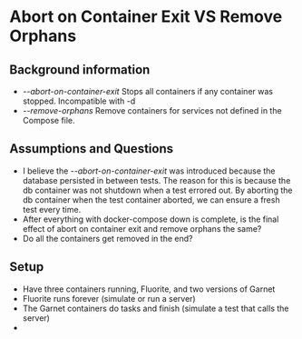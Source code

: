 # Abort on Container Exit VS Remove Orphans

## Background information

* _--abort-on-container-exit_ Stops all containers if any container was stopped. Incompatible with -d
* _--remove-orphans_ Remove containers for services not defined in the Compose file.

## Assumptions and Questions

* I believe the _--abort-on-container-exit_ was introduced because the database persisted in between tests. The reason for this is because the db container was not shutdown when a test errored out. By aborting the db container when the test container aborted, we can ensure a fresh test every time.
* After everything with docker-compose down is complete, is the final effect of abort on container exit and remove orphans the same?
* Do all the containers get removed in the end?

## Setup

* Have three containers running, Fluorite, and two versions of Garnet
* Fluorite runs forever (simulate or run a server)
* The Garnet containers do tasks and finish (simulate a test that calls the server)
* 